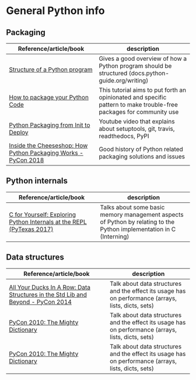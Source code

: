 # General Python info

## Packaging

| Reference/article/book | description  |
|--|--|
| [Structure of a Python program](https://docs.python-guide.org/writing/structure/) | Gives a good overview of how a Python program should be structured (docs.python-guide.org/writing) |
| [How to package your Python Code](https://python-packaging.readthedocs.io/en/latest/index.html) | This tutorial aims to put forth an opinionated and specific pattern to make trouble-free packages for community use |
| [Python Packaging from Init to Deploy](https://www.youtube.com/watch?v=4fzAMdLKC5k) | Youtube video that explains about setuptools, git, travis, readthedocs, PyPI |
| [Inside the Cheeseshop: How Python Packaging Works - PyCon 2018](https://www.youtube.com/watch?v=AQsZsgJ30AE) | Good history of Python related packaging solutions and issues |

## Python internals

| Reference/article/book | description  |
|--|--|
| [C for Yourself: Exploring Python Internals at the REPL (PyTexas 2017)](https://www.youtube.com/watch?v=zhvnyGd0n8Q) | Talks about some basic memory management aspects of Python by relating to the Python implementation in C (Interning) |


## Data structures

| Reference/article/book | description  |
|--|--|
| [All Your Ducks In A Row: Data Structures in the Std Lib and Beyond - PyCon 2014](https://www.youtube.com/watch?v=fYlnfvKVDoM) | Talk about data structures and the effect its usage has on performance (arrays, lists, dicts, sets) |
| [PyCon 2010: The Mighty Dictionary]((https://www.youtube.com/watch?v=C4Kc8xzcA68)) | Talk about data structures and the effect its usage has on performance (arrays, lists, dicts, sets) |
| [PyCon 2010: The Mighty Dictionary]((https://www.youtube.com/watch?v=C4Kc8xzcA68)) | Talk about data structures and the effect its usage has on performance (arrays, lists, dicts, sets) |



<!--stackedit_data:
eyJoaXN0b3J5IjpbMTk1MzQ4NDkxNCwxNDY0MzIwMzQ5LDExMT
A3NDg2OTYsLTE5NTM3MDk5MDMsLTQ2MTEwMDc0NiwtMTEzMzUx
MTYyOCwtNzY1NjYwMDU5LC0zMTA4NzYzNTUsOTcyNTIzNzY3LC
0xMTc3Njk4NzM5LC01NjMxODI0NywxNDg5ODM3NDUyLC02MDE1
OTg0NzEsMTM1OTEyMjgxM119
-->